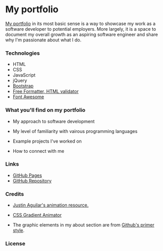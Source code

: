 # My portfolio

[My portfolio](https://emblair96.github.io/) in its most basic sense is a way to showcase my work as a software developer to potential employers.  More largely, it is a space to document my overall growth as an aspiring software engineer and share why I'm passionate about what I do.

### Technologies
* HTML
* CSS
* JavaScript
* jQuery
* [Bootstrap](https://getbootstrap.com/)
* [Free Formatter, HTML validator](https://www.freeformatter.com/html-validator.html)
* [Font Awesome](https://fontawesome.com/)

### What you'll find on my portfolio

* My approach to software development

* My level of familiarity with vairous programming languages

* Example projects I've worked on

* How to connect with me

### Links 
* [GitHub Pages](https://emblair96.github.io/)
* [GitHub Repository](https://github.com/emblair96/emblair96.github.io)

### Credits
* [Justin Aguilar's animation resource.](http://www.justinaguilar.com/animations/#)

* [CSS Gradient Animator](https://www.gradient-animator.com/)

* The graphic elements in my about section are from [Github's primer style](https://primer.style/octicons/).  

### License